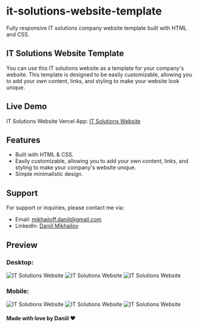 # it-solutions-website-template
Fully responsive IT solutions company website template built with HTML and CSS.

## IT Solutions Website Template
You can use this IT solutions website as a template for your company's website. This template is designed to be easily customizable, allowing you to add your own content, links, and styling to make your website look unique.

## Live Demo
IT Solutions Website Vercel App: [IT Solutions Website](https://it-solutions-website.vercel.app/)

## Features
- Built with HTML & CSS.
- Easily customizable, allowing you to add your own content, links, and styling to make your company's website unique.
- Simple minimalistic design.

## Support
For support or inquiries, please contact me via:
- Email: mikhailoff.daniil@gmail.com
- LinkedIn: [Daniil Mikhailov](https://www.linkedin.com/in/daniilmikhailov/)

## Preview
### Desktop:
![IT Solutions Website](https://github.com/dnlmkhlv/it-solutions-website/blob/5e7a15fa6cd2a1f0b33e632ee5b749f8c18541fa/preview/preview1.png)
![IT Solutions Website](https://github.com/dnlmkhlv/it-solutions-website/blob/5e7a15fa6cd2a1f0b33e632ee5b749f8c18541fa/preview/preview2.png)
![IT Solutions Website](https://github.com/dnlmkhlv/it-solutions-website/blob/5e7a15fa6cd2a1f0b33e632ee5b749f8c18541fa/preview/preview3.png)

### Mobile:
![IT Solutions Website](https://github.com/dnlmkhlv/it-solutions-website/blob/5e7a15fa6cd2a1f0b33e632ee5b749f8c18541fa/preview/preview4.png)
![IT Solutions Website](https://github.com/dnlmkhlv/it-solutions-website/blob/5e7a15fa6cd2a1f0b33e632ee5b749f8c18541fa/preview/preview5.png)
![IT Solutions Website](https://github.com/dnlmkhlv/it-solutions-website/blob/5e7a15fa6cd2a1f0b33e632ee5b749f8c18541fa/preview/preview6.png)

#### Made with love by Daniil ❤️
